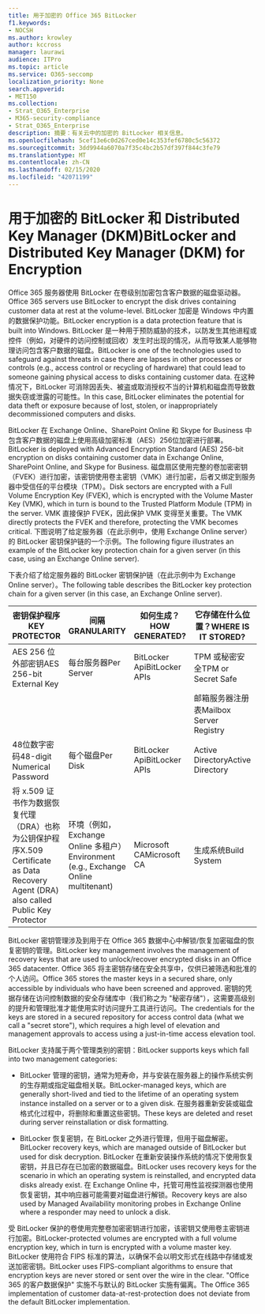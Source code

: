 ```yaml
---
title: 用于加密的 Office 365 BitLocker
f1.keywords:
- NOCSH
ms.author: krowley
author: kccross
manager: laurawi
audience: ITPro
ms.topic: article
ms.service: O365-seccomp
localization_priority: None
search.appverid:
- MET150
ms.collection:
- Strat_O365_Enterprise
- M365-security-compliance
- Strat_O365_Enterprise
description: 摘要：有关云中的加密的 BitLocker 相关信息。
ms.openlocfilehash: 5cef13e6c0d267ced0e14c353fef6780c5c56372
ms.sourcegitcommit: 3dd9944a6070a7f35c4bc2b57df397f844c3fe79
ms.translationtype: MT
ms.contentlocale: zh-CN
ms.lasthandoff: 02/15/2020
ms.locfileid: "42071199"
---
```

# <a name="bitlocker-and-distributed-key-manager-dkm-for-encryption"></a><span data-ttu-id="a7c69-103">用于加密的 BitLocker 和 Distributed Key Manager (DKM)</span><span class="sxs-lookup"><span data-stu-id="a7c69-103">BitLocker and Distributed Key Manager (DKM) for Encryption</span></span>

<span data-ttu-id="a7c69-104">Office 365 服务器使用 BitLocker 在卷级别加密包含客户数据的磁盘驱动器。</span><span class="sxs-lookup"><span data-stu-id="a7c69-104">Office 365 servers use BitLocker to encrypt the disk drives containing customer data at rest at the volume-level.</span></span> <span data-ttu-id="a7c69-105">BitLocker 加密是 Windows 中内置的数据保护功能。</span><span class="sxs-lookup"><span data-stu-id="a7c69-105">BitLocker encryption is a data protection feature that is built into Windows.</span></span> <span data-ttu-id="a7c69-106">BitLocker 是一种用于预防威胁的技术，以防发生其他进程或控件（例如，对硬件的访问控制或回收）发生时出现的情况，从而导致某人能够物理访问包含客户数据的磁盘。</span><span class="sxs-lookup"><span data-stu-id="a7c69-106">BitLocker is one of the technologies used to safeguard against threats in case there are lapses in other processes or controls (e.g., access control or recycling of hardware) that could lead to someone gaining physical access to disks containing customer data.</span></span> <span data-ttu-id="a7c69-107">在这种情况下，BitLocker 可消除因丢失、被盗或取消授权不当的计算机和磁盘而导致数据失窃或泄露的可能性。</span><span class="sxs-lookup"><span data-stu-id="a7c69-107">In this case, BitLocker eliminates the potential for data theft or exposure because of lost, stolen, or inappropriately decommissioned computers and disks.</span></span>

<span data-ttu-id="a7c69-108">BitLocker 在 Exchange Online、SharePoint Online 和 Skype for Business 中包含客户数据的磁盘上使用高级加密标准（AES）256位加密进行部署。</span><span class="sxs-lookup"><span data-stu-id="a7c69-108">BitLocker is deployed with Advanced Encryption Standard (AES) 256-bit encryption on disks containing customer data in Exchange Online, SharePoint Online, and Skype for Business.</span></span> <span data-ttu-id="a7c69-109">磁盘扇区使用完整的卷加密密钥（FVEK）进行加密，该密钥使用卷主密钥（VMK）进行加密，后者又绑定到服务器中受信任的平台模块（TPM）。</span><span class="sxs-lookup"><span data-stu-id="a7c69-109">Disk sectors are encrypted with a Full Volume Encryption Key (FVEK), which is encrypted with the Volume Master Key (VMK), which in turn is bound to the Trusted Platform Module (TPM) in the server.</span></span> <span data-ttu-id="a7c69-110">VMK 直接保护 FVEK，因此保护 VMK 变得至关重要。</span><span class="sxs-lookup"><span data-stu-id="a7c69-110">The VMK directly protects the FVEK and therefore, protecting the VMK becomes critical.</span></span> <span data-ttu-id="a7c69-111">下图说明了给定服务器（在此示例中，使用 Exchange Online server）的 BitLocker 密钥保护链的一个示例。</span><span class="sxs-lookup"><span data-stu-id="a7c69-111">The following figure illustrates an example of the BitLocker key protection chain for a given server (in this case, using an Exchange Online server).</span></span>

<span data-ttu-id="a7c69-112">下表介绍了给定服务器的 BitLocker 密钥保护链（在此示例中为 Exchange Online server）。</span><span class="sxs-lookup"><span data-stu-id="a7c69-112">The following table describes the BitLocker key protection chain for a given server (in this case, an Exchange Online server).</span></span>

| <span data-ttu-id="a7c69-113">密钥保护程序</span><span class="sxs-lookup"><span data-stu-id="a7c69-113">KEY PROTECTOR</span></span> | <span data-ttu-id="a7c69-114">间隔</span><span class="sxs-lookup"><span data-stu-id="a7c69-114">GRANULARITY</span></span> | <span data-ttu-id="a7c69-115">如何生成？</span><span class="sxs-lookup"><span data-stu-id="a7c69-115">HOW GENERATED?</span></span> | <span data-ttu-id="a7c69-116">它存储在什么位置？</span><span class="sxs-lookup"><span data-stu-id="a7c69-116">WHERE IS IT STORED?</span></span> | <span data-ttu-id="a7c69-117">保护</span><span class="sxs-lookup"><span data-stu-id="a7c69-117">PROTECTION</span></span> |
|--------------------------------------------------------------------------------|-------------------------------------------------|----------------|-------------------------|--------------------------------------------------------------------------------------------------|
| <span data-ttu-id="a7c69-118">AES 256 位外部密钥</span><span class="sxs-lookup"><span data-stu-id="a7c69-118">AES 256-bit External Key</span></span> | <span data-ttu-id="a7c69-119">每台服务器</span><span class="sxs-lookup"><span data-stu-id="a7c69-119">Per Server</span></span> | <span data-ttu-id="a7c69-120">BitLocker Api</span><span class="sxs-lookup"><span data-stu-id="a7c69-120">BitLocker APIs</span></span> | <span data-ttu-id="a7c69-121">TPM 或秘密安全</span><span class="sxs-lookup"><span data-stu-id="a7c69-121">TPM or Secret Safe</span></span> | <span data-ttu-id="a7c69-122">密码箱/访问控制</span><span class="sxs-lookup"><span data-stu-id="a7c69-122">Lockbox / Access Control</span></span> |
|  |  |  | <span data-ttu-id="a7c69-123">邮箱服务器注册表</span><span class="sxs-lookup"><span data-stu-id="a7c69-123">Mailbox Server Registry</span></span> | <span data-ttu-id="a7c69-124">TPM 加密</span><span class="sxs-lookup"><span data-stu-id="a7c69-124">TPM encrypted</span></span> |
| <span data-ttu-id="a7c69-125">48位数字密码</span><span class="sxs-lookup"><span data-stu-id="a7c69-125">48-digit Numerical Password</span></span> | <span data-ttu-id="a7c69-126">每个磁盘</span><span class="sxs-lookup"><span data-stu-id="a7c69-126">Per Disk</span></span> | <span data-ttu-id="a7c69-127">BitLocker Api</span><span class="sxs-lookup"><span data-stu-id="a7c69-127">BitLocker APIs</span></span> | <span data-ttu-id="a7c69-128">Active Directory</span><span class="sxs-lookup"><span data-stu-id="a7c69-128">Active Directory</span></span> | <span data-ttu-id="a7c69-129">密码箱/访问控制</span><span class="sxs-lookup"><span data-stu-id="a7c69-129">Lockbox / Access Control</span></span> |
| <span data-ttu-id="a7c69-130">将 x.509 证书作为数据恢复代理（DRA）也称为公钥保护程序</span><span class="sxs-lookup"><span data-stu-id="a7c69-130">X.509 Certificate as Data Recovery Agent (DRA) also called Public Key Protector</span></span> | <span data-ttu-id="a7c69-131">环境（例如，Exchange Online 多租户）</span><span class="sxs-lookup"><span data-stu-id="a7c69-131">Environment (e.g., Exchange Online multitenant)</span></span> | <span data-ttu-id="a7c69-132">Microsoft CA</span><span class="sxs-lookup"><span data-stu-id="a7c69-132">Microsoft CA</span></span> | <span data-ttu-id="a7c69-133">生成系统</span><span class="sxs-lookup"><span data-stu-id="a7c69-133">Build System</span></span> | <span data-ttu-id="a7c69-134">没有用户拥有私钥的完整密码。</span><span class="sxs-lookup"><span data-stu-id="a7c69-134">No one user has the full password to the private key.</span></span> <span data-ttu-id="a7c69-135">密码位于物理保护之下。</span><span class="sxs-lookup"><span data-stu-id="a7c69-135">The password is under physical protection.</span></span> |


<span data-ttu-id="a7c69-136">BitLocker 密钥管理涉及到用于在 Office 365 数据中心中解锁/恢复加密磁盘的恢复密钥的管理。</span><span class="sxs-lookup"><span data-stu-id="a7c69-136">BitLocker key management involves the management of recovery keys that are used to unlock/recover encrypted disks in an Office 365 datacenter.</span></span> <span data-ttu-id="a7c69-137">Office 365 将主密钥存储在安全共享中，仅供已被筛选和批准的个人访问。</span><span class="sxs-lookup"><span data-stu-id="a7c69-137">Office 365 stores the master keys in a secured share, only accessible by individuals who have been screened and approved.</span></span> <span data-ttu-id="a7c69-138">密钥的凭据存储在访问控制数据的安全存储库中（我们称之为 "秘密存储"），这需要高级别的提升和管理批准才能使用实时访问提升工具进行访问。</span><span class="sxs-lookup"><span data-stu-id="a7c69-138">The credentials for the keys are stored in a secured repository for access control data (what we call a "secret store"), which requires a high level of elevation and management approvals to access using a just-in-time access elevation tool.</span></span>

<span data-ttu-id="a7c69-139">BitLocker 支持属于两个管理类别的密钥：</span><span class="sxs-lookup"><span data-stu-id="a7c69-139">BitLocker supports keys which fall into two management categories:</span></span>

- <span data-ttu-id="a7c69-140">BitLocker 管理的密钥，通常为短寿命，并与安装在服务器上的操作系统实例的生存期或指定磁盘相关联。</span><span class="sxs-lookup"><span data-stu-id="a7c69-140">BitLocker-managed keys, which are generally short-lived and tied to the lifetime of an operating system instance installed on a server or to a given disk.</span></span> <span data-ttu-id="a7c69-141">在服务器重新安装或磁盘格式化过程中，将删除和重置这些密钥。</span><span class="sxs-lookup"><span data-stu-id="a7c69-141">These keys are deleted and reset during server reinstallation or disk formatting.</span></span>

- <span data-ttu-id="a7c69-142">BitLocker 恢复密钥，在 BitLocker 之外进行管理，但用于磁盘解密。</span><span class="sxs-lookup"><span data-stu-id="a7c69-142">BitLocker recovery keys, which are managed outside of BitLocker but used for disk decryption.</span></span> <span data-ttu-id="a7c69-143">BitLocker 在重新安装操作系统的情况下使用恢复密钥，并且已存在已加密的数据磁盘。</span><span class="sxs-lookup"><span data-stu-id="a7c69-143">BitLocker uses recovery keys for the scenario in which an operating system is reinstalled, and encrypted data disks already exist.</span></span> <span data-ttu-id="a7c69-144">在 Exchange Online 中，托管可用性监视探测器也使用恢复密钥，其中响应器可能需要对磁盘进行解锁。</span><span class="sxs-lookup"><span data-stu-id="a7c69-144">Recovery keys are also used by Managed Availability monitoring probes in Exchange Online where a responder may need to unlock a disk.</span></span>

<span data-ttu-id="a7c69-145">受 BitLocker 保护的卷使用完整卷加密密钥进行加密，该密钥又使用卷主密钥进行加密。</span><span class="sxs-lookup"><span data-stu-id="a7c69-145">BitLocker-protected volumes are encrypted with a full volume encryption key, which in turn is encrypted with a volume master key.</span></span> <span data-ttu-id="a7c69-146">BitLocker 使用符合 FIPS 标准的算法，以确保不会以明文形式在线路中存储或发送加密密钥。</span><span class="sxs-lookup"><span data-stu-id="a7c69-146">BitLocker uses FIPS-compliant algorithms to ensure that encryption keys are never stored or sent over the wire in the clear.</span></span> <span data-ttu-id="a7c69-147">"Office 365 的客户数据保护" 实施不与默认的 BitLocker 实施有偏离。</span><span class="sxs-lookup"><span data-stu-id="a7c69-147">The Office 365 implementation of customer data-at-rest-protection does not deviate from the default BitLocker implementation.</span></span>
